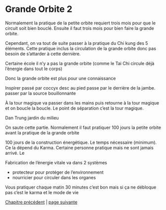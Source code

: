 # Grande Orbite 2


Normalement la pratique de la petite orbite requiert trois mois pour que le circuit soit bien bouclé. Ensuite il faut trois mois pour bien faire la grande orbite.

Cependant, on va tout de suite passer à la pratique du Chi kung des 5 éléments. Cette pratique inclus la circulation de la grande orbite donc pas besoin de s’attarder à cette dernière.

Certaine école il n’y a pas la grande orbite (comme le Tai Chi circule déjà l’énergie dans tout le corps)

Donc la grande orbite est plus pour une connaissance

Inspirer passé par coccyx desc au pied passe par le derrière de la jambe. passer par la source bouillonnante

À la tour magique va passer dans les  mains puis retourne à la tour magique et on boucle  la boucle. Le point de séparation c’est la tour magique.

Dan Trung jardin du milieu

On saute cette partie. Normalement il faut pratiquer 100 jours la petite orbite avant la pratique de la grande orbite

100 jours de la construction énergétique. Le temps nécessaire (minimum). Ce la dépend du Karma.  Certaine personne pratique mais ne sont jamais arrivé. Le 

Fabrication de l’énergie vitale va dans 
2 systèmes 
- protecteur pour protéger de l’environnement
- nourricier  pour circuler dans les organes 

Vous pratiquer chaque matin 30 minutes c’est bon mais si ça ne débloque pas c’est le karma et le mode de vie

[Chapitre précédent](2024-03-10-01) | [page suivante](2024-03-17-02.md)